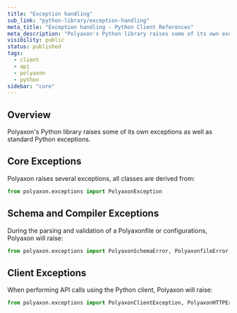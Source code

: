 ```yaml
---
title: "Exception handling"
sub_link: "python-library/exception-handling"
meta_title: "Exception handling - Python Client References"
meta_description: "Polyaxon's Python library raises some of its own exceptions as well as standard Python exceptions."
visibility: public
status: published
tags:
  - client
  - api
  - polyaxon
  - python
sidebar: "core"
---
```


## Overview

Polyaxon's Python library raises some of its own exceptions as well as standard Python exceptions.  

## Core Exceptions

Polyaxon raises several exceptions, all classes are derived from:

```python
from polyaxon.exceptions import PolyaxonException
```

## Schema and Compiler Exceptions

During the parsing and validation of a Polyaxonfile or configurations, Polyaxon will raise:

```python
from polyaxon.exceptions import PolyaxonSchemaError, PolyaxonfileError, PolyaxonCompilerError
```

## Client Exceptions

When performing API calls using the Python client, Polyaxon will raise:

```python
from polyaxon.exceptions import PolyaxonClientException, PolyaxonHTTPError
```
